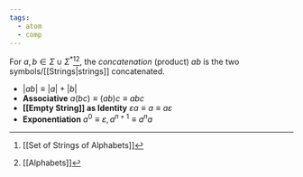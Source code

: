 ```yaml
---
tags:
  - atom
  - comp
---
```

For $a,b \in \Sigma\cup\Sigma^*$[^1][^2], the *concatenation* (product) $ab$ is the two symbols/[[Strings|strings]] concatenated.
- $\left| ab \right| \equiv \left| a \right| + \left| b \right|$
- **Associative**
	$a(bc) \equiv (ab)c \equiv abc$
- **[[Empty String]] as Identity**
	$\varepsilon a \equiv a \equiv a\varepsilon$
- **Exponentiation**
	$a^0 \equiv \varepsilon, a^{n+1} \equiv a^na$

[^1]: [[Set of Strings of Alphabets]]
[^2]: [[Alphabets]]
